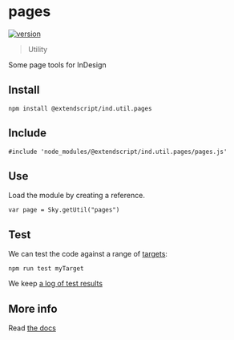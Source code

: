 # pages

[![version](https://img.shields.io/npm/v/@extendscript/ind.util.pages.svg)](https://www.npmjs.org/package/@extendscript/ind.util.pages)

> Utility

Some page tools for InDesign

## Install

    npm install @extendscript/ind.util.pages

## Include

    #include 'node_modules/@extendscript/ind.util.pages/pages.js'

## Use

Load the module by creating a reference.

    var page = Sky.getUtil("pages")

## Test

We can test the code against a range of [targets](https://github.com/nbqx/fakestk/blob/master/resources/versions.json):

    npm run test myTarget

We keep [a log of test results](./test/results_log.md)


## More info

Read [the docs](../docs/README.md)
